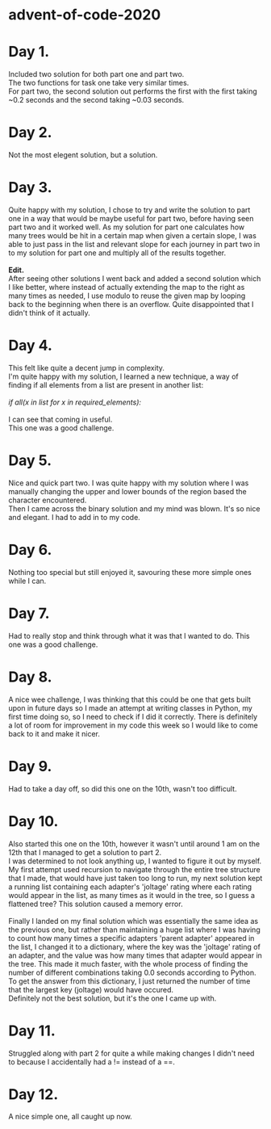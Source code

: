 # advent-of-code-2020

<h1><b>Day 1.</b></h1>
Included two solution for both part one and part two.<br>
The two functions for task one take very similar times.<br>
For part two, the second solution out performs the first with the first taking ~0.2 seconds and the second taking ~0.03 seconds.

<h1><b>Day 2.</b></h1>
Not the most elegent solution, but a solution.<br>

<h1><b>Day 3.</b></h1>
Quite happy with my solution, I chose to try and write the solution to part one in a way that would be maybe useful for part two, before having seen part two and it worked well. As my solution for part one calculates how many trees would be hit in a certain map when given a certain slope, I was able to just pass in the list and relevant slope for each journey in part two in to my solution for part one and multiply all of the results together. <br>
<br>
<b>Edit.</b><br>After seeing other solutions I went back and added a second solution which I like better, where instead of actually extending the map to the right as                   many times as needed, I use modulo to reuse the given map by looping back to the beginning when there is an overflow. Quite disappointed that I didn't think of it actually.<br>

<h1><b>Day 4.</b></h1>
This felt like quite a decent jump in complexity.<br>
I'm quite happy with my solution, I learned a new technique, a way of finding if all elements from a list are present in another list:<br>
<br><i>if all(x in list for x in required_elements):</i><br><br>
I can see that coming in useful.<br>
This one was a good challenge.

<h1><b>Day 5.</b></h1>
Nice and quick part two.
I was quite happy with my solution where I was manually changing the upper and lower bounds of the region based the character encountered.<br>
Then I came across the binary solution and my mind was blown. It's so nice and elegant. I had to add in to my code.<br>

<h1><b>Day 6.</b></h1>
Nothing too special but still enjoyed it, savouring these more simple ones while I can.<br>


<h1><b>Day 7.</b></h1>
Had to really stop and think through what it was that I wanted to do. This one was a good challenge.<br>

<h1><b>Day 8.</b></h1>
A nice wee challenge, I was thinking that this could be one that gets built upon in future days so I made an attempt at writing classes in Python, my first time doing so, so I need to check if I did it correctly. There is definitely a lot of room for improvement in my code this week so I would like to come back to it and make it nicer.<br>

<h1><b>Day 9.</b></h1>
Had to take a day off, so did this one on the 10th, wasn't too difficult.<br>

<h1><b>Day 10.</b></h1>
Also started this one on the 10th, however it wasn't until around 1 am on the 12th that I managed to get a solution to part 2.<br>
I was determined to not look anything up, I wanted to figure it out by myself. My first attempt used recursion to navigate through the entire tree structure that I made, that would have just taken too long to run, my next solution kept a running list containing each adapter's 'joltage' rating where each rating would appear in the list, as many times as it would in the tree, so I guess a flattened tree? This solution caused a memory error.<br><br>
Finally I landed on my final solution which was essentially the same idea as the previous one, but rather than maintaining a huge list  where I was having to count how many times a specific adapters 'parent adapter' appeared in the list, I changed it to a dictionary, where the key was the 'joltage' rating of an adapter, and the value was how many times that adapter would appear in the tree. This made it much faster, with the whole process of finding the number of different combinations taking 0.0 seconds according to Python. To get the answer from this dictionary, I just returned the number of time that the largest key (joltage) would have occured.<br>
Definitely not the best solution, but it's the one I came up with.<br>

<h1><b>Day 11.</b></h1>
Struggled along with part 2 for quite a while making changes I didn't need to because I accidentally had a != instead of a ==.<br>

<h1><b>Day 12.</b></h1>
A nice simple one, all caught up now.<br>
